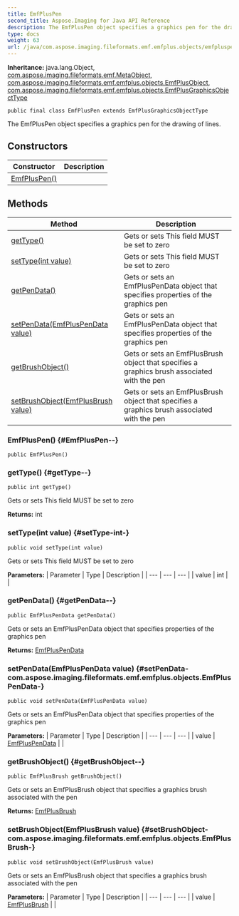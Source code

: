 ```yaml
---
title: EmfPlusPen
second_title: Aspose.Imaging for Java API Reference
description: The EmfPlusPen object specifies a graphics pen for the drawing of lines.
type: docs
weight: 63
url: /java/com.aspose.imaging.fileformats.emf.emfplus.objects/emfpluspen/
---
```

**Inheritance:**
java.lang.Object, [com.aspose.imaging.fileformats.emf.MetaObject](../../com.aspose.imaging.fileformats.emf/metaobject), [com.aspose.imaging.fileformats.emf.emfplus.objects.EmfPlusObject](../../com.aspose.imaging.fileformats.emf.emfplus.objects/emfplusobject), [com.aspose.imaging.fileformats.emf.emfplus.objects.EmfPlusGraphicsObjectType](../../com.aspose.imaging.fileformats.emf.emfplus.objects/emfplusgraphicsobjecttype)
```
public final class EmfPlusPen extends EmfPlusGraphicsObjectType
```

The EmfPlusPen object specifies a graphics pen for the drawing of lines.
## Constructors

| Constructor | Description |
| --- | --- |
| [EmfPlusPen()](#EmfPlusPen--) |  |
## Methods

| Method | Description |
| --- | --- |
| [getType()](#getType--) | Gets or sets This field MUST be set to zero |
| [setType(int value)](#setType-int-) | Gets or sets This field MUST be set to zero |
| [getPenData()](#getPenData--) | Gets or sets an EmfPlusPenData object that specifies properties of the graphics pen |
| [setPenData(EmfPlusPenData value)](#setPenData-com.aspose.imaging.fileformats.emf.emfplus.objects.EmfPlusPenData-) | Gets or sets an EmfPlusPenData object that specifies properties of the graphics pen |
| [getBrushObject()](#getBrushObject--) | Gets or sets an EmfPlusBrush object that specifies a graphics brush associated with the pen |
| [setBrushObject(EmfPlusBrush value)](#setBrushObject-com.aspose.imaging.fileformats.emf.emfplus.objects.EmfPlusBrush-) | Gets or sets an EmfPlusBrush object that specifies a graphics brush associated with the pen |
### EmfPlusPen() {#EmfPlusPen--}
```
public EmfPlusPen()
```


### getType() {#getType--}
```
public int getType()
```


Gets or sets This field MUST be set to zero

**Returns:**
int
### setType(int value) {#setType-int-}
```
public void setType(int value)
```


Gets or sets This field MUST be set to zero

**Parameters:**
| Parameter | Type | Description |
| --- | --- | --- |
| value | int |  |

### getPenData() {#getPenData--}
```
public EmfPlusPenData getPenData()
```


Gets or sets an EmfPlusPenData object that specifies properties of the graphics pen

**Returns:**
[EmfPlusPenData](../../com.aspose.imaging.fileformats.emf.emfplus.objects/emfpluspendata)
### setPenData(EmfPlusPenData value) {#setPenData-com.aspose.imaging.fileformats.emf.emfplus.objects.EmfPlusPenData-}
```
public void setPenData(EmfPlusPenData value)
```


Gets or sets an EmfPlusPenData object that specifies properties of the graphics pen

**Parameters:**
| Parameter | Type | Description |
| --- | --- | --- |
| value | [EmfPlusPenData](../../com.aspose.imaging.fileformats.emf.emfplus.objects/emfpluspendata) |  |

### getBrushObject() {#getBrushObject--}
```
public EmfPlusBrush getBrushObject()
```


Gets or sets an EmfPlusBrush object that specifies a graphics brush associated with the pen

**Returns:**
[EmfPlusBrush](../../com.aspose.imaging.fileformats.emf.emfplus.objects/emfplusbrush)
### setBrushObject(EmfPlusBrush value) {#setBrushObject-com.aspose.imaging.fileformats.emf.emfplus.objects.EmfPlusBrush-}
```
public void setBrushObject(EmfPlusBrush value)
```


Gets or sets an EmfPlusBrush object that specifies a graphics brush associated with the pen

**Parameters:**
| Parameter | Type | Description |
| --- | --- | --- |
| value | [EmfPlusBrush](../../com.aspose.imaging.fileformats.emf.emfplus.objects/emfplusbrush) |  |

